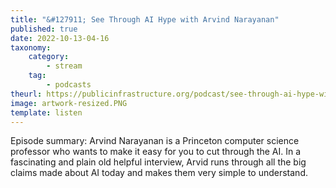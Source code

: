 ```yaml
---
title: "&#127911; See Through AI Hype with Arvind Narayanan"
published: true
date: 2022-10-13-04-16
taxonomy:
    category:
        - stream
    tag:
        - podcasts
theurl: https://publicinfrastructure.org/podcast/see-through-ai-hype-with-arvind-narayanan/
image: artwork-resized.PNG
template: listen
---
```


Episode summary: Arvind Narayanan is a Princeton computer science professor who wants to make it easy for you to cut through the AI. In a fascinating and plain old helpful interview, Arvid runs through all the big claims made about AI today and makes them very simple to understand.
